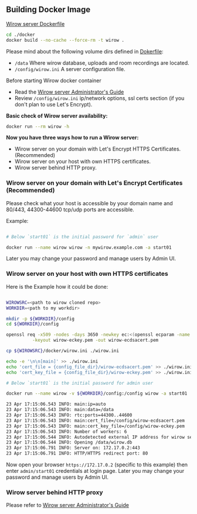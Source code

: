 ## Building Docker Image

[Wirow server Dockerfile](https://github.com/wirow-io/wirow-server/blob/master/docker/Dockerfile)

```sh
cd ./docker
docker build --no-cache --force-rm -t wirow .
```

Please mind about the following volume dirs defined in [Dokerfile](https://github.com/wirow-io/wirow-server/blob/master/docker/Dockerfile):
- `/data` Where wirow database, uploads and room recordings are located.
- `/config/wirow.ini` A server configuration file.

Before starting Wirow docker container
- Read the [Wirow server Administrator's Guide](https://github.com/wirow-io/wirow-server/blob/master/docs/wirow.adoc)
- Review `/config/wirow.ini` ip/network options, ssl certs section (if you don't plan to use Let's Encrypt).

**Basic check of Wirow server availability:**

```sh
docker run --rm wirow -h
```

**Now you have three ways how to run a Wirow server:**
- Wirow server on your domain with Let's Encrypt HTTPS Certificates. (Recommended)
- Wirow server on your host with own HTTPS certificates.
- Wirow server behind HTTP proxy.

### Wirow server on your domain with Let's Encrypt Certificates (Recommended)

Please check what your host is accessible by your domain name and 80/443, 44300-44600 tcp/udp ports are accessible.

Example:

```sh

# Below `start01` is the initial password for `admin` user

docker run --name wirow wirow -n mywirow.example.com -a start01
```
Later you may change your password and manage users by Admin UI.

### Wirow server on your host with own HTTPS certificates

Here is the Example how it could be done:

```sh

WIROWSRC=<path to wirow cloned repo>
WORKDIR=<path to my workdir>

mkdir -p ${WORKDIR}/config
cd ${WORKDIR}/config

openssl req -x509 -nodes -days 3650 -newkey ec:<(openssl ecparam -name prime256v1) \
          -keyout wirow-eckey.pem -out wirow-ecdsacert.pem

cp ${WIROWSRC}/docker/wirow.ini ./wirow.ini

echo -e '\n\n[main]' >> ./wirow.ini
echo 'cert_file = {config_file_dir}/wirow-ecdsacert.pem' >> ./wirow.ini
echo 'cert_key_file = {config_file_dir}/wirow-eckey.pem' >> ./wirow.ini

# Below `start01` is the initial password for admin user

docker run --name wirow -v ${WORKDIR}/config:/config wirow -a start01

23 Apr 17:15:06.543 INFO: main:ip=auto
23 Apr 17:15:06.543 INFO: main:data=/data
23 Apr 17:15:06.543 INFO: rtc:ports=44300..44600
23 Apr 17:15:06.543 INFO: main:cert_file=/config/wirow-ecdsacert.pem
23 Apr 17:15:06.543 INFO: main:cert_key_file=/config/wirow-eckey.pem
23 Apr 17:15:06.543 INFO: Number of workers: 6
23 Apr 17:15:06.544 INFO: Autodetected external IP address for wirow server: 172.17.0.2
23 Apr 17:15:06.544 INFO: Opening /data/wirow.db
23 Apr 17:15:06.791 INFO: Server on: 172.17.0.2:443
23 Apr 17:15:06.791 INFO: HTTP/HTTPS redirect port: 80
```

Now open your browser `https://172.17.0.2` (specific to this example) then enter `admin/start01` credentials at login page.
Later you may change your password and manage users by Admin UI.

### Wirow server behind HTTP proxy

Please refer to [Wirow server Administrator's Guide](https://github.com/wirow-io/wirow-server/blob/master/docs/wirow.adoc)



